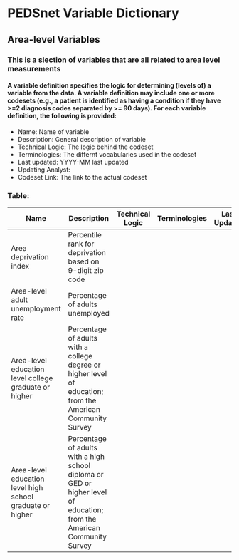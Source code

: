 # PEDSnet Variable Dictionary

## Area-level Variables

### This is a slection of variables that are all related to area level measurements

#### A variable definition specifies the logic for determining (levels of) a variable from the data. A variable definition may include one or more codesets (e.g., a patient is identified as having a condition if they have >=2 diagnosis codes separated by >= 90 days). For each variable definition, the following is provided:
* Name: Name of variable
* Description: General description of variable
* Technical Logic: The logic behind the codeset
* Terminologies: The differnt vocabularies used in the codeset
* Last updated: YYYY-MM last updated
* Updating Analyst:
* Codeset Link: The link to the actual codeset

### Table:

| Name | Description | Technical Logic | Terminologies | Last Updated | Updating Analyst  | Codeset Link |
|------|-------------|-----------------|---------------|--------------|-------------------|--------------|
| Area deprivation index | Percentile rank for deprivation based on 9-digit zip code | | | | | |
| Area-level adult unemployment rate | Percentage of adults unemployed | | | | | |
| Area-level education level college graduate or higher | Percentage of adults with a college degree or higher level of education; from the American Community Survey | | | | | |
| Area-level education level high school graduate or higher | Percentage of adults with a high school diploma or GED or higher level of education; from the American Community Survey | | | | | |

